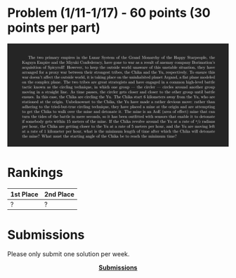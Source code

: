 # Problem (1/11-1/17) - 60 points (30 points per part)
<p align="center"><img src="https://raw.githubusercontent.com/GodwinMHS/godwinmhs.github.io/main/images/w9p_b.jpg?raw=true"/></p>

# Rankings

|**1st Place**|**2nd Place**|
|----|----|
|?|?|

# Submissions
Please only submit one solution per week.

<p align="center"><a href="https://forms.gle/LkS4FUbpjBKcoiww6"><b>Submissions</b></a></p>
